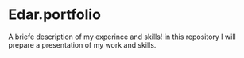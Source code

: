 # Edar.portfolio
A briefe description of my experince and skills!
in this repository I will prepare a presentation of my work and skills.
